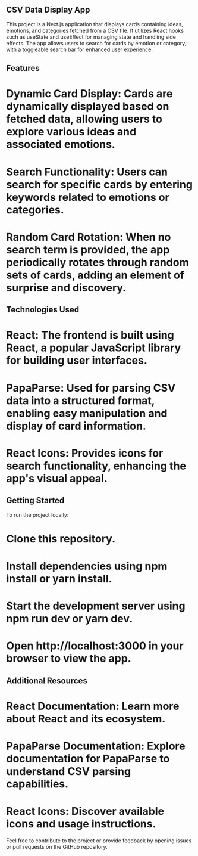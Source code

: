 ## CSV Data Display App
This project is a Next.js application that displays cards containing ideas, emotions, and categories fetched from a CSV file. It utilizes React hooks such as useState and useEffect for managing state and handling side effects. The app allows users to search for cards by emotion or category, with a toggleable search bar for enhanced user experience.

## Features
# Dynamic Card Display: Cards are dynamically displayed based on fetched data, allowing users to explore various ideas and associated emotions.
# Search Functionality: Users can search for specific cards by entering keywords related to emotions or categories.
# Random Card Rotation: When no search term is provided, the app periodically rotates through random sets of cards, adding an element of surprise and discovery.

## Technologies Used
# React: The frontend is built using React, a popular JavaScript library for building user interfaces.
# PapaParse: Used for parsing CSV data into a structured format, enabling easy manipulation and display of card information.
# React Icons: Provides icons for search functionality, enhancing the app's visual appeal.

## Getting Started
To run the project locally:

# Clone this repository.
# Install dependencies using npm install or yarn install.
# Start the development server using npm run dev or yarn dev.
# Open http://localhost:3000 in your browser to view the app.

## Additional Resources
# React Documentation: Learn more about React and its ecosystem.
# PapaParse Documentation: Explore documentation for PapaParse to understand CSV parsing capabilities.
# React Icons: Discover available icons and usage instructions.

Feel free to contribute to the project or provide feedback by opening issues or pull requests on the GitHub repository.
